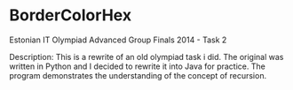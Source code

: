 BorderColorHex
==============

Estonian IT Olympiad Advanced Group Finals 2014 - Task 2

Description:
This is a rewrite of an old olympiad task i did.
The original was written in Python and I decided to rewrite it into Java for practice.
The program demonstrates the understanding of the concept of recursion. 
